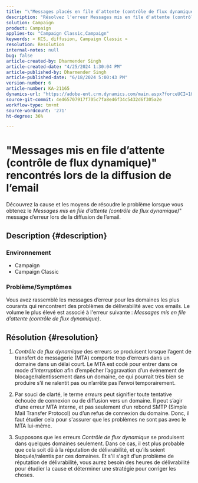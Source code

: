 ```yaml
---
title: "\"Messages placés en file d’attente (contrôle de flux dynamique)\" rencontrés lors de la diffusion de l’email"
description: "Résolvez l'erreur Messages mis en file d'attente (contrôle de flux dynamique) lors de la diffusion de l'email."
solution: Campaign
product: Campaign
applies-to: "Campaign Classic,Campaign"
keywords: « KCS, diffusion, Campaign Classic »
resolution: Resolution
internal-notes: null
bug: false
article-created-by: Dharmender Singh
article-created-date: "4/25/2024 1:30:04 PM"
article-published-by: Dharmender Singh
article-published-date: "6/18/2024 5:00:43 PM"
version-number: 6
article-number: KA-21165
dynamics-url: "https://adobe-ent.crm.dynamics.com/main.aspx?forceUCI=1&pagetype=entityrecord&etn=knowledgearticle&id=099f07ea-0703-ef11-a1fe-6045bd03c412"
source-git-commit: 4e465707917f705c7fa8e46f34c5432d6f305a2e
workflow-type: tm+mt
source-wordcount: '271'
ht-degree: 36%

---
```


# &quot;Messages mis en file d’attente (contrôle de flux dynamique)&quot; rencontrés lors de la diffusion de l’email


Découvrez la cause et les moyens de résoudre le problème lorsque vous obtenez le *Messages mis en file d’attente (contrôle de flux dynamique)*&quot; message d’erreur lors de la diffusion de l’email.

## Description {#description}


### <b>Environnement</b>

- Campaign
- Campaign Classic




### <b>Problème/Symptômes</b>

Vous avez rassemblé les messages d’erreur pour les domaines les plus courants qui rencontrent des problèmes de délivrabilité avec vos emails. Le volume le plus élevé est associé à l&#39;erreur suivante : *Messages mis en file d’attente (contrôle de flux dynamique)*.


## Résolution {#resolution}


1. *Contrôle de flux dynamique* des erreurs se produisent lorsque l’agent de transfert de messagerie (MTA) comporte trop d’erreurs dans un domaine dans un délai court. Le MTA est codé pour entrer dans ce mode d’*interruption* afin d’empêcher l’aggravation d’un événement de blocage/ralentissement dans un domaine, ce qui pourrait très bien se produire s’il ne ralentit pas ou n’arrête pas l’envoi temporairement.


2. Par souci de clarté, le terme *erreurs* peut signifier toute tentative échouée de connexion ou de diffusion vers un domaine. Il peut s’agir d’une erreur MTA interne, et pas seulement d’un rebond SMTP (Simple Mail Transfer Protocol) ou d’un refus de connexion du domaine. Donc, il faut étudier cela pour s&#39;assurer que les problèmes ne sont pas avec le MTA lui-même. 


3. Supposons que les erreurs *Contrôle de flux dynamique* se produisent dans quelques domaines seulement. Dans ce cas, il est plus probable que cela soit dû à la réputation de délivrabilité, et qu’ils soient bloqués/ralentis par ces domaines. Et s&#39;il s&#39;agit d&#39;un problème de réputation de délivrabilité, vous aurez besoin des heures de délivrabilité pour étudier la cause et déterminer une stratégie pour corriger les choses.

